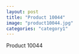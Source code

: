 ```yaml
---
layout: post
title: "Product 10044"
image: "product10044.jpg"
categories: "category1"
---
```

Product 10044
